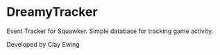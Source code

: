 # DreamyTracker
Event Tracker for Squawker. Simple database for tracking game activity.

Developed by Clay Ewing
